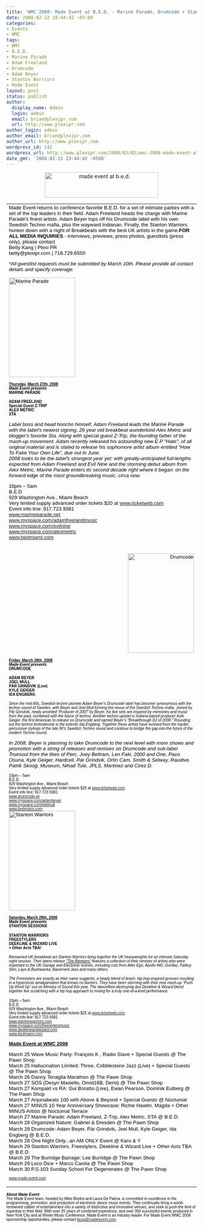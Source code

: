 ```yaml
---
title: 'WMC 2008: Made Event at B.E.D. - Marine Parade, Drumcode + Stanton Warriors'
date: 2008-02-22 18:44:42 -05:00
categories:
- Events
- WMC
tags:
- WMC
- B.E.D.
- Marine Parade
- Adam Freeland
- Drumcode
- Adam Beyer
- Stanton Warriors
- Made Event
layout: post
status: publish
author:
  display_name: Admin
  login: admin
  email: brian@plexipr.com
  url: http://www.plexipr.com
author_login: admin
author_email: brian@plexipr.com
author_url: http://www.plexipr.com
wordpress_id: 142
wordpress_url: http://www.plexipr.com/2008/03/02/wmc-2008-made-event-at-bed-marine-parade-drumcode-stanton-warriors/
date_gmt: '2008-02-22 23:44:42 -0500'
---
```


<p align="center"><img class="alignnone size-medium wp-image-830" title="made event at b.e.d." src="http://www.plexipr.com/wp-content/uploads/2008/02/made-bed-300x67.gif" alt="made event at b.e.d." width="300" height="67" /></p>
<table id="content_LETTER.BLOCK2" style="margin-bottom: 6px" border="0" cellspacing="0" cellpadding="5" width="100%">
<tbody>
<tr>
<td style="font-size: 10pt; color: #000000; font-family: Arial,Helvetica,sans-serif">Made Event returns to conference favorite B.E.D. for a set of intimate  parties with a set of the top leaders in their field. Adam Freeland heads the  charge with Marine Parade's finest artists. Adam Beyer tops off his Drumcode  label with his own Swedish Techno mafia, plus the wayward Indianan. Finally, the  Stanton Warriors hunker down with a night of Breakbeats with the best UK artists  in the game.<strong>FOR ALL MEDIA INQUIRIES</strong> - interviews, previews, press photos, guestlists  (press only), please contact<br />
Betty Kang | Plexi PR<br />
betty@plexipr.com | 718.729.6550</p>
<p><em>*All guestlist requests must be submitted by March 10th. Please provide all contact details and specify coverage.</em></p>
<p align="left">
<p><img class="alignnone size-full wp-image-831" title="Marine Parade" src="http://www.plexipr.com/wp-content/uploads/2008/02/freeland-bed.jpg" alt="Marine Parade" width="175" height="263" /></p>
<p><span style="font-size: x-small; color: #000000; font-family: Arial,Helvetica,sans-serif;"><strong><span style="text-decoration: underline;"><span style="font-size: x-small; color: #000000; font-family: Arial,Helvetica,sans-serif;">Thursday, March 27th,  2008</span> </span></strong></span><span style="font-size: x-small; color: #000000; font-family: Arial,Helvetica,sans-serif;"><strong><em><br />
Made Event presents</em><br />
MARINE PARADE</strong></span></p>
<p><span style="font-size: x-small; color: #000000; font-family: Arial,Helvetica,sans-serif;"><strong> </strong></span></p>
<p><span style="font-size: x-small; color: #000000; font-family: Arial,Helvetica,sans-serif;"><strong>ADAM  FREELAND<br />
</strong><span style="font-size: x-small; color: #000000; font-family: Arial,Helvetica,sans-serif;"><strong>Special Guest  Z-TRIP</strong></span><br />
<strong>ALEX METRIC<br />
STA</strong></span></p>
<p style="margin: 0in 0in 0pt; font-size: 12pt; font-family: 'Times New Roman'"><em><span style="font-family: Arial; font-size: x-small;"><span style="font-size: 10pt; font-family: Arial">Label boss  and head honcho himself, Adam Freeland leads the Marine Parade with the label's  newest signing, 26 year old breakbeat wunderkind Alex Metric and blogger's  favorite Sta. Along with special guest Z-Trip, the founding father of the  mash-up movement. Adam recently released his astounding new E.P "Hate", of all  original material and is slated to release his sophomore artist album entitled  "How To Fake Your Own Life", due out in June.</span></span></em></p>
<p style="margin: 0in 0in 0pt; font-size: 12pt; font-family: 'Times New Roman'"><em><span style="font-family: Arial; font-size: x-small;"><span style="font-size: 10pt; font-family: Arial"> </span></span></em></p>
<p style="margin: 0in 0in 0pt; font-size: 12pt; font-family: 'Times New Roman'"><em><span style="font-family: Arial; font-size: x-small;"><span style="font-size: 10pt; font-family: Arial">2008 looks  to be the label's strongest year yet: with greatly-anticipated full-lengths  expected from Adam Freeland and Evil Nine and the storming debut album from Alex  Metric, Marine Parade enters its second decade right where it began: on the  forward edge of the most groundbreaking music, circa  now.</span></span></em></p>
<p>10pm – 5am<br />
B.E.D<br />
929 Washington Ave.,  Miami Beach<br />
Very limited supply advanced order tickets $20 at <a title="http://t.ymlp6.com/bwsafauubanawqjaaajsjj/click.php" href="http://t.ymlp6.com/bwsafauubanawqjaaajsjj/click.php" target="_blank">www.ticketweb.com</a><br />
Event info line: 917.723.9381<br />
<a title="http://t.ymlp6.com/bwuafauubavawqjacajsjj/click.php" href="http://t.ymlp6.com/bwuafauubavawqjacajsjj/click.php" target="_blank">www.marineparade.net</a><br />
<a title="http://t.ymlp6.com/bweaaauubagawqjakajsjj/click.php" href="http://t.ymlp6.com/bweaaauubagawqjakajsjj/click.php" target="_blank">www.myspace.com/adamfreelandmusic<br title="http://t.ymlp6.com/bweaaauubagawqjakajsjj/click.php" /></a><a title="http://t.ymlp6.com/bwmagauubafawqjacajsjj/click.php" href="http://t.ymlp6.com/bwmagauubafawqjacajsjj/click.php" target="_blank">www.myspace.com/evilnine<br title="http://t.ymlp6.com/bwmagauubafawqjacajsjj/click.php" /></a><a title="http://t.ymlp6.com/bwjafauubanawqjarajsjj/click.php" href="http://t.ymlp6.com/bwjafauubanawqjarajsjj/click.php" target="_blank">www.myspace.com/alexmetric<br title="http://t.ymlp6.com/bwjafauubanawqjarajsjj/click.php" /></a><a title="http://t.ymlp6.com/bwbagauubaaawqjagajsjj/click.php" href="http://t.ymlp6.com/bwbagauubaaawqjagajsjj/click.php" target="_blank">www.bedmiami.com<br />
</a><span style="font-size: x-small; color: #000000; font-family: Arial,Helvetica,sans-serif;"><em><br />
</em><span style="text-decoration: underline;"><strong><span><span style="font-size: x-small; color: #000000; font-family: Arial,Helvetica,sans-serif;"><br />
</span></span></strong></span></span></p>
<p style="text-align: right;"><img class="alignnone size-full wp-image-832" title="Drumcode" src="http://www.plexipr.com/wp-content/uploads/2008/02/beyer-bed.jpg" alt="Drumcode" width="175" height="263" /></p>
<p><span style="font-size: x-small; color: #000000; font-family: Arial,Helvetica,sans-serif;"><span style="text-decoration: underline;"><strong><span><span style="font-size: x-small; color: #000000; font-family: Arial,Helvetica,sans-serif;">Friday, March 28th,  2008</span></span></strong></span><strong><em><br />
Made Event presents</em><br />
DRUMCODE</strong></span></p>
<p><span style="font-size: x-small; color: #000000; font-family: Arial,Helvetica,sans-serif;"><strong>ADAM BEYER<br />
JOEL  MULL<br />
PÄR GRINDVIK (Live)<br />
KYLE GEIGER<br />
IDA  ENGBERG</strong></span></p>
<p><span style="font-size: x-small; color: #000000; font-family: Arial,Helvetica,sans-serif;"><em> Since the mid-90s, Swedish techno pioneer Adam Beyer’s Drumcode label has become synonymous with the techno sound of Sweden, with Beyer and Joel Mull forming the nexus of the Swedish Techno mafia. Joined by Pär Grindvik, newly anointed ‘Producer of 2007’ by Beyer, his live sets are inspired by memories and music from the past, combined with the future of techno. Another techno upstart is Indiana-based producer Kyle Geiger, the first American to release on Drumcode and named Beyer’s "Breakthrough DJ of 2008." Rounding out the techno testosterone is the eclectic Ida Engberg. Together these artists have evolved from the harder, percussive stylings of the late 90's Swedish Techno sound and continue to bridge the gap into the future of the modern Techno sound.</p>
<p>In  2008, Beyer is planning<span class="grey"> to take Drumcode to the next level with more shows and promotion with a string of releases and remixes on Drumcode and sub-label Truesoul from the likes of Perc, Joey Beltram, Len Faki, 2000 and One, Paco Osuna, Kyle Geiger, Hardcell, Pär Grindvik, Ortin Cam, </span>Smith &amp;  Selway, Raudive, Patrik Skoog, Museum, Nihad Tule, JPLS, Martinez and Cirez  D.</em></span></p>
<p><span style="font-size: x-small; color: #000000; font-family: Arial,Helvetica,sans-serif;">10pm – 5am<br />
B.E.D<br />
929 Washington Ave., Miami  Beach<br />
Very limited supply advanced order tickets $25 at <a title="http://t.ymlp6.com/bwhaaauubazawqjavajsjj/click.php" href="http://t.ymlp6.com/bwhaaauubazawqjavajsjj/click.php" target="_blank">www.ticketweb.com</a><br />
Event info line: 917.723.9381<br />
<a title="http://t.ymlp6.com/bwwacauubaoawqjaaajsjj/click.php" href="http://t.ymlp6.com/bwwacauubaoawqjaaajsjj/click.php" target="_blank">www.drumcode.se</a><br />
<a title="http://t.ymlp6.com/bwqadauubapawqjazajsjj/click.php" href="http://t.ymlp6.com/bwqadauubapawqjazajsjj/click.php" target="_blank">www.myspace.com/adambeyer</a><br />
<a title="http://t.ymlp6.com/bwyaxauubadawqjaiajsjj/click.php" href="http://t.ymlp6.com/bwyaxauubadawqjaiajsjj/click.php" target="_blank">www.myspace.com/joelmull</a><br />
<a title="http://t.ymlp6.com/bwbagauubaaawqjagajsjj/click.php" href="http://t.ymlp6.com/bwbagauubaaawqjagajsjj/click.php" target="_blank">www.bedmiami.com</a></span><br />
<img class="alignnone size-full wp-image-833" title="Stanton Warriors" src="http://www.plexipr.com/wp-content/uploads/2008/02/stanton-bed.jpg" alt="Stanton Warriors" width="175" height="263" /></p>
<p><span style="font-size: x-small; color: #000000; font-family: Arial,Helvetica,sans-serif;"><strong><span><span style="font-size: x-small; color: #000000; font-family: Arial,Helvetica,sans-serif;"><span style="text-decoration: underline;">Saturday, March 29th,  2008</span></span></span><br />
<em>Made Event presents</em><br />
</strong></span><span style="font-size: x-small; color: #000000; font-family: Arial,Helvetica,sans-serif;"><strong>STANTON SESSIONS</strong></span></p>
<p><span style="font-size: x-small; color: #000000; font-family: Arial,Helvetica,sans-serif;"><strong>STANTON  WARRIORS<br />
FREESTYLERS<br />
DEEKLINE &amp; WIZARD LIVE<br />
+ Other Acts  TBA!</strong></span></p>
<p><span style="font-size: x-small; color: #000000; font-family: Arial,Helvetica,sans-serif;"><em>Renowned UK breakbeat act Stanton Warriors bring together the UK heavyweights for an intimate Saturday night session. Their latest release <span style="text-decoration: underline;">“The Remixes”</span><strong> </strong>features a collection of their remixes of artists who were important to the UK Garage and Electronic scenes, including cuts from Alter Ego, Apollo 440, Gorillaz, Fatboy Slim, Layo &amp; Bushwacka, Basement Jaxx and many others.</em></span></p>
<p><span style="font-size: x-small; color: #000000; font-family: Arial,Helvetica,sans-serif;"><em>The Freestylers are exactly as their name suggests, a heady blend of brash, hip-hop-inspired grooves resulting in a hypersonic amalgamation that knows no barriers. They have been storming with their new mash-up “Push Up Word Up” out on Ministry of Sound this year. The dancefloor-destroying duo Deekline &amp; Wizard blend together live scratching with a hip hop approach to mixing for a truly one-of-a-kind performance.</em></span></p>
<p><span style="font-size: x-small; color: #000000; font-family: Arial,Helvetica,sans-serif;">10pm – 5am<br />
B.E.D<br />
929 Washington Ave., Miami Beach<br />
Very limited  supply advanced order tickets $25 at <a title="http://t.ymlp6.com/bqsacauubatawqjaaajsjj/click.php" href="http://t.ymlp6.com/bqsacauubatawqjaaajsjj/click.php" target="_blank">www.ticketweb.com</a><br />
Event info line: 917.723.9381<br />
<a title="http://t.ymlp6.com/bquatauubarawqjanajsjj/click.php" href="http://t.ymlp6.com/bquatauubarawqjanajsjj/click.php" target="_blank">www.stantonwarriors.com<br title="http://t.ymlp6.com/bquatauubarawqjanajsjj/click.php" /></a><a title="http://t.ymlp6.com/bqeaxauubanawqjaaajsjj/click.php" href="http://t.ymlp6.com/bqeaxauubanawqjaaajsjj/click.php" target="_blank">www.myspace.com/freestylersmusic</a><a title="http://t.ymlp6.com/bqeaxauubanawqjaaajsjj/click.php" href="http://t.ymlp6.com/bqeaxauubanawqjaaajsjj/click.php" target="_blank"><br title="http://t.ymlp6.com/bqeaxauubanawqjaaajsjj/click.php" /></a><a title="http://t.ymlp6.com/bqmaxauubazawqjadajsjj/click.php" href="http://t.ymlp6.com/bqmaxauubazawqjadajsjj/click.php" target="_blank">www.deeklineandwizard.com</a><br />
<a title="http://t.ymlp6.com/bwbagauubaaawqjagajsjj/click.php" href="http://t.ymlp6.com/bwbagauubaaawqjagajsjj/click.php" target="_blank">www.bedmiami.com</a></span></p>
<p><span style="font-size: small;"><span style="font-weight: bold; text-decoration: underline;">Made  Event at WMC 2008</span></span></p>
<p>March 25 Wave Music Party: François K , Radio Slave + Special Guests @ The  Pawn Shop<br />
March 25 Hallucination Limited: Three, Cobblestone Jazz (Live) +  Special Guests @ The Pawn Shop<br />
March 26 Danny Tenaglia Marathon @ The Pawn  Shop<br />
March 27 SOS (Desyn Masiello, Omid16B, Demi) @ The Pawn Shop<br />
March 27  Kompakt vs RA: Gui Boratto (Live), Ewan Pearson, Dominik Eulberg @ The Pawn  Shop<br />
March 27 Anjunabeats 100 with Above &amp; Beyond + Special Guests @  Nocturnal<br />
March 27 MINUS 10 Year Anniversary Showcase: Richie Hawtin, Magda +  Other MINUS Artists @ Nocturnal Terrace<br />
March 27 Marine Parade: Adam  Freeland, Z-Trip, Alex Metric, STA @ B.E.D.<br />
March 28 Organized  Nature: Gabriel &amp; Dresden @ The Pawn Shop<br />
March 28 Drumcode: Adam Beyer,  <span style="font-size: 10pt; font-family: Arial">Pär Grindvik</span><span style="font-size: 12pt; font-family: 'Times New Roman'">, </span>Joel Mull, Kyle  Geiger, Ida Engberg @ B.E.D.<br />
March 28 One Night Only...an AM ONLY Event @  Karu &amp; Y<br />
March 29 Stanton Warriors, Freestylers, Deekline &amp; Wizard  Live + Other Acts TBA @ B.E.D.<br />
March 29 The Burridge Barrage: Lee Burridge @  The Pawn Shop<br />
March 29 Loco Dice + Marco Carola @ The Pawn Shop<br />
March 30  P.S.103 Sunday School For Degenerates @ The Pawn Shop<br />
<span style="font-size: x-small; color: #000000; font-family: Arial,Helvetica,sans-serif;"><br />
<a title="http://t.ymlp6.com/bqjalauubanawqjacajsjj/click.php" href="http://t.ymlp6.com/bqjalauubanawqjacajsjj/click.php" target="_blank">www.made-event.com</a></span></td>
</tr>
</tbody>
</table>
<p class="MsoNormal"><span style="font-size: 10pt; font-family: Arial"><span style="font-weight: bold"><span style="font-size: x-small; color: #000000; font-family: Arial,Helvetica,sans-serif;">About Made Event</span></span><span style="font-size: x-small; color: #000000; font-family: Arial,Helvetica,sans-serif;"><br />
The Made Event team, headed  by Mike Bindra and Laura De Palma, is committed to excellence in the  programming, promotion, and production of electronic dance music events. They  continually bring a world-renowned caliber of entertainment into a variety of  distinctive and innovative venues, and seek to push the limit of expertise in  their field. With over 20 years of combined experience, and over 300 successful  events produced in New York City and at Winter Music Conference, Made Event is  an industry leader. For Made Event WMC 2008 sponsorship opportunities, please  contact<span> </span><a title="mailto:laura@madeevent.com" href="mailto:laura@madeevent.com" target="_blank">laura@madeevent.com</a>. </span></span></p>
<p><img src="http://t.ymlp6.com/fjsjjtvuymbluwuul/footer.gif" border="0" alt=" " width="1" height="1" /></p>
